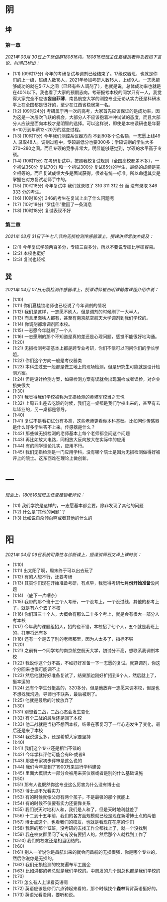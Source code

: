 <!-- MARKDOWN BEGIN -->
# 阴

## 坤
<!-- （三月） -->

### 第一章

*2021年 03月 30日上午微信群180816内，180816班班主任夏桂锁老师发表如下言论，时间已标出：*

- (1:1) (09时17分) 今年的考研复试与调剂已经结束了。17级仪器班，也就是你们的上一级，班级人数18人，2021年参加考研人数15人，上线9人。一志愿能够成功的就在5-7人之间（已经有些人调剂了），也就是说，总体成功率也就是在40%以下。我也看了大家的预期志向，考研报考本校的同学只有一人，我觉得大家完全不应该**妄自菲薄**，南昌航空大学的测控专业无论从实力还是科研水平上在全国都是很好的，至少在江西省稳居第一名。
- (1:2) (09时24分) 考研属于再一次的高考，大家首先应该保证的是成功率，因为这是一次层次飞跃的机会，大部分人不应该抱着冲冲试试的态度，而且大部分人应该是面向本校才是明智的选择。可以这样说，即使是本校读研也是年薪6~10万到年薪12~20万的跳变过程。
- (1:3) (10时11分) 今年我们测控系仪器方向 不到80多个总名额，一志愿上线49人 录取48人。调剂过程中，专硕最低分也要300多；学硕调剂的学生大多270~280之间。而且专硕的竞争非常大。明显能够感觉到，学硕的水平高于专硕。
- (1:4) (10时11分) 在考研复试中，按照我校复试规则（全国高校都差不多），一个初试350分 复试70分  和一个初试300分 复试85分的学生，最终的成绩是完全相等的。而且复试成绩大多是面试获得，很难有统一标准。所以命运其实是掌握在对方复试老师手中的。
- (1:5) (10时18分) 今年复试中 我们就录取了 310 311 312 分 而 没有录取 346 333 分的考生。
- (1:6) (10时18分) 346的考生在复试上出了什么问题呢
- (1:7) (10时18分) “罗佳伟”撤回了一条消息
- (1:8) (10时18分) 复试表现不好

### 第二章

*2021年 03月 31日下午七八节的无损检测传感器课上，授课讲师常俊杰提及：*

- (2:1) 今年复试学硕两百多分，专硕三百多分，所以不要说专硕比学硕容易。
- (2:2) 本校也挺好
- (2:3) 复试也轻松

## 巽
<!-- （四月） -->

<!-- ### 第一章 -->

*2021年 04月 07日无损检测传感器课上，授课讲师崔西明课前做课程介绍中说：*

- (1:10)
- (1:11) 你们夏桂锁老师也已经说了今年调剂的情况
- (1:12) 我们是这样，一志愿不刷人，但是调剂的时候刷了一大半人，
- (1:13) 而且里面啥人都有，甚至有南京航空航天大学调剂到我们学校的。
- (1:14) 你调剂都难调剂回本校。
- (1:15) 一志愿今年就刷了一个人
- (1:16) 一志愿刷的那个不知道是真的差还是心理问题，感觉不能很好地沟通。
- (1:20)
- (1:21) 无损检测考研基本上都是跨专业考研，你们不信可以问问你们的学长学姐。
- (1:22) 你们这个方向一般是考仪器类
- (1:23) 本科生过去一般都是做工地上的现场检测，但是研究生可能就是设计检测方案。
- (1:24) 但是设计检测方案，如果检测方案有误就会出现漏检或者误检，对企业损失很大
- (1:30)
- (1:31) 我觉得我们学校被称为无损检测的黄埔军校当之无愧
- (1:32) 上周五出差去吃饭的时候，我们这一桌都是我们学校出来的，甚至有去年毕业的，另一桌都是领导。
- (1:40)
- (1:41) 复试不是看初试分有多高，这些老师更看你本科基础。比如问你传感器是什么好多学生答不上来。传感器是什么？
- (1:42) 那些做无损检测的老师基本上每个老师都会问这个问题
- (1:43) 再比如放大电路，同相放大反向放大在实际中的应用
- (1:44) 有的同学理论扎实，应用不行。
- (1:45) 我们无损检测是一门应用学科，没有哪个院士是因为无损检测做得好被评上的院士。这东西难在理论上做创新。

# 一

*班会上，180816班班主任夏桂锁老师说：*

- (1:1) 我们学院是这样的，一志愿基本都会要，除非发现了其他的问题
- (1:2) 什么是“其他的问题”？
- (1:3) 比如说自杀倾向啊或者其他的什么的

# 阳

<!-- ### 第一章 -->

*2021年 04月 09日系统可靠性与诊断课上，授课讲师石文泽上课时说：*

- (1:10)
- (1:11) 出太阳了啊，周末终于可以出去玩了
- (1:12) 有的人想不行，还要考研
- (1:13) 其实你们现在开始准备考研，有点早，我觉得考研**七月份开始准备**没问题
- (1:14) （底下一片嘈杂）
- (1:15) 我带的那个班十三个人考研，一个没考上，一个没过线，其他的都考上了，就是有六个去了本校
- (1:16) 你们班三十个人，大概会有那么二十多个考上，就是会有很大一部分人考本校
- (1:17) 今年我的课题组招人，招的也不错，本校招了七个人，五个就是我班上的，打麻将还有多
- (1:18) 还有一个是去了别的老师那里，因为人太多了，指标不够
- (1:20)
- (1:21) 之前有一个同学考的南京航空航天大学，初试分不高，想联系我调剂本校
- (1:22) 我说你这个分不高，不如好好准备一下一志愿的复试。就算调剂，你这个分回来也很可能调不上
- (1:23) 然后他就好好准备复试了，结果那边刚好扩招到6个人，然后就上了，挺幸运的
- (1:24) 还有个学生分挺高的，320多分，但是他放弃一志愿来调本校，但是也不想找我沟通，导师也不联系，最后被刷了。
- (1:25) 他就是最后的时候放弃了
- (1:30)
- (1:31) 别想着二战，二战心态会发生变化
- (1:32) 有个二战的最后还是回了本校
- (1:33) 他二战就是当初不想回本校，结果在家复习了一年心态发生了变化，最后还是来了本校
- (1:34) 我说这么多，还是希望大家要坚持
- (1:40)
- (1:41) 我们这个专业还是相当不错的
- (1:42) 今年学科评估可能会有B-或者B
- (1:43) 那些专家初步评审是这么说的
- (1:44) 我们今年拿到了1900万来进行学科建设
- (1:45) 里面大概很大一部分会被用来买仪器或者是别的什么基础设施
- (1:50)
- (1:51) 那有人说既然你这专业这么厉害为什么没有博士点
- (1:52) 博士点不光看实力
- (1:53) 有的时候就像父母有两个孩子，不是最强的那个就能上
- (1:54) 有的时候不仅要有实力还要靠关系
- (1:55) 我们说天时地利人和，我们是人和了，但是天时地利就差了
- (1:56) 十二到十五年前，我们的各方面规模就已经是现在新增博士点的两倍
- (1:57) 博士点这个，也看我们的校友，也就是看现在在座的你们
- (1:58) 我带的那个12班，没考研的去找工作全都找上了，就一个没找到
- (1:59) 我在校友群里问了句有没有要招人的，然后那个人就找到工作了
- (1:510) 我们的校友还是相当团结的。
- (1:60)
- (1:61) 别人一听说你是昌航出来的就会问昌航的无损很强，你是哪个专业的，然后你说你是无损的。
- (1:62) 我们无损检测的校友遍布军工国企
- (1:63) 比如洪都的老总就是我们学校的。中航发的几个副总也都是我们学校的
- (1:70)
- (1:71) 怎么有人上课看英语啊
- (1:72) 英语应该是你们六点钟起来看的，那个时候找个**森林**背背英语挺好的。
- (1:73) 英语光看没用，要听和说。
<!-- MARKDOWN END -->

